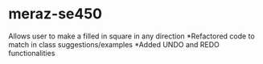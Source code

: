 # meraz-se450
Allows user to make a filled in square in any direction
*Refactored code to match in class suggestions/examples
*Added UNDO and REDO functionalities
